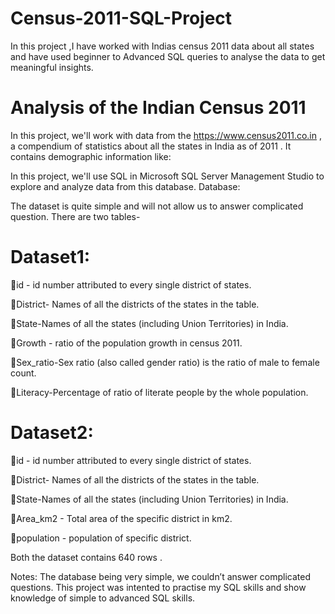 # Census-2011-SQL-Project
In this project ,I have worked with Indias census 2011 data about all states and have used beginner to Advanced SQL queries to analyse the data to get meaningful insights.

# Analysis of the Indian Census 2011

In this project, we'll work with data from the https://www.census2011.co.in , a compendium of statistics about all the states in India as of 2011  . It contains demographic information like:

In this project, we'll use SQL in Microsoft SQL Server Management Studio to explore and analyze data from this database.
Database:

The dataset is quite simple and will not allow us to answer complicated question. There are two tables-

# Dataset1:
id - id number attributed to every single district of states.

District- Names of all the districts of the states in the table.

State-Names of all the states (including Union Territories) in India.

Growth - ratio of the population growth in census 2011.

Sex_ratio-Sex ratio (also called gender ratio) is the ratio of male to female count.

Literacy-Percentage of ratio of literate people by the whole population.

                                   
# Dataset2:

id - id number attributed to every single district of states.

District- Names of all the districts of the states in the table.

State-Names of all the states (including Union Territories) in India.

Area_km2 - Total area of the specific district in km2.

population - population of specific district.

                            
Both the dataset contains 640 rows .

Notes:
The database being very simple, we couldn’t answer complicated questions. This project was intented to practise my SQL skills and show knowledge of simple to advanced SQL skills. 
